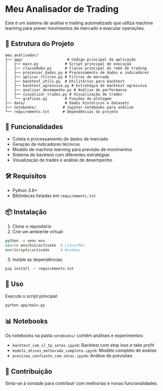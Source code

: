 # Meu Analisador de Trading

Este é um sistema de análise e trading automatizado que utiliza machine learning para prever movimentos de mercado e executar operações.

## 📁 Estrutura do Projeto

```
meu_analisador/
├── app/                    # Código principal da aplicação
│   ├── main.py            # Script principal de execução
│   ├── classeRobo.py      # Classe principal do robô de trading
│   ├── processar_dados.py # Processamento de dados e indicadores
│   ├── aplicar_filtros.py # Filtros de mercado
│   ├── backtest_utils.py  # Utilitários para backtest
│   ├── backtest_agressivo.py # Estratégia de backtest agressiva
│   ├── analisar_desempenho.py # Análise de performance
│   ├── visualizar_trades.py # Visualização de trades
│   └── graficos.py        # Funções de plotagem
├── data/                  # Dados históricos e datasets
├── notebooks/            # Jupyter notebooks para análise
└── requirements.txt      # Dependências do projeto
```

## 🚀 Funcionalidades

- Coleta e processamento de dados de mercado
- Geração de indicadores técnicos
- Modelo de machine learning para previsão de movimentos
- Sistema de backtest com diferentes estratégias
- Visualização de trades e análise de desempenho

## 🛠️ Requisitos

- Python 3.8+
- Bibliotecas listadas em `requirements.txt`

## 📦 Instalação

1. Clone o repositório
2. Crie um ambiente virtual:
```bash
python -m venv env
source env/bin/activate  # Linux/Mac
env\Scripts\activate     # Windows
```
3. Instale as dependências:
```bash
pip install -r requirements.txt
```

## 🎯 Uso

Execute o script principal:
```bash
python app/main.py
```

## 📊 Notebooks

Os notebooks na pasta `notebooks/` contêm análises e experimentos:
- `backtest_com_sl_tp_setas.ipynb`: Backtest com stop loss e take profit
- `modelo_ativos_melhorado_completo.ipynb`: Modelo completo de análise
- `previsao_confiante_com_setas.ipynb`: Análise de previsões

## 🤝 Contribuição

Sinta-se à vontade para contribuir com melhorias e novas funcionalidades. 